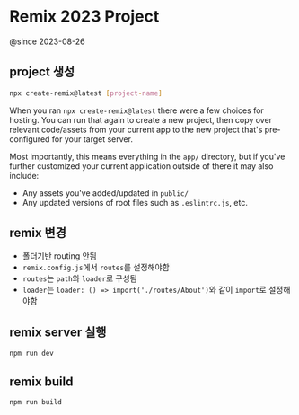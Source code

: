 # Remix 2023 Project

@since 2023-08-26

## project 생성

```bash
npx create-remix@latest [project-name]
```

When you ran `npx create-remix@latest` there were a few choices for hosting. You can run that again to create a new project, then copy over relevant code/assets from your current app to the new project that's pre-configured for your target server.

Most importantly, this means everything in the `app/` directory, but if you've further customized your current application outside of there it may also include:

- Any assets you've added/updated in `public/`
- Any updated versions of root files such as `.eslintrc.js`, etc.

## remix 변경

- 폴더기반 routing 안됨
- `remix.config.js`에서 `routes`를 설정해야함
- `routes`는 `path`와 `loader`로 구성됨
- `loader`는 `loader: () => import('./routes/About')`와 같이 `import`로 설정해야함

## remix server 실행

```bash
npm run dev
```

## remix build

```bash
npm run build
```

